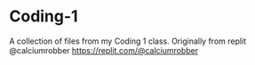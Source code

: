 # Coding-1

A collection of files from my Coding 1 class. Originally from replit @calciumrobber
https://replit.com/@calciumrobber
